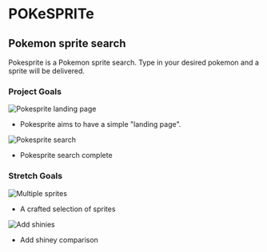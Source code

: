 # POKeSPRITe

## Pokemon sprite search

Pokesprite is a Pokemon sprite search. Type in your desired pokemon and a sprite will be delivered.


### Project Goals

![Pokesprite landing page](https://i.imgur.com/UMfJTym.png)

- Pokesprite aims to have a simple "landing page".

![Pokesprite search](https://i.imgur.com/N2sriDj.png)

- Pokesprite search complete

### Stretch Goals

![Multiple sprites](https://i.imgur.com/HnKfd5H.png)

- A crafted selection of sprites

![Add shinies](https://i.imgur.com/68fhGbX.png)
 
- Add shiney comparison

